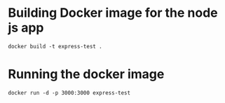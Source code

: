 # Building Docker image for the node js app

````shell
docker build -t express-test .
````

# Running the docker image

````shell
docker run -d -p 3000:3000 express-test
````